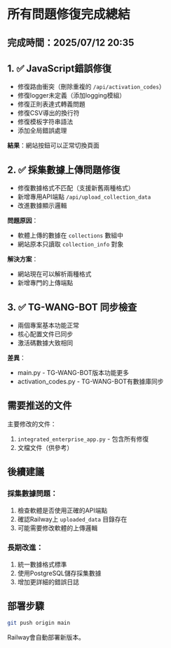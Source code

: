# 所有問題修復完成總結

## 完成時間：2025/07/12 20:35

## 1. ✅ JavaScript錯誤修復
- 修復路由衝突（刪除重複的 `/api/activation_codes`）
- 修復logger未定義（添加logging模組）
- 修復正則表達式轉義問題
- 修復CSV導出的換行符
- 修復模板字符串語法
- 添加全局錯誤處理

**結果**：網站按鈕可以正常切換頁面

## 2. ✅ 採集數據上傳問題修復
- 修復數據格式不匹配（支援新舊兩種格式）
- 新增專用API端點 `/api/upload_collection_data`
- 改進數據顯示邏輯

**問題原因**：
- 軟體上傳的數據在 `collections` 數組中
- 網站原本只讀取 `collection_info` 對象

**解決方案**：
- 網站現在可以解析兩種格式
- 新增專門的上傳端點

## 3. ✅ TG-WANG-BOT 同步檢查
- 兩個專案基本功能正常
- 核心配置文件已同步
- 激活碼數據大致相同

**差異**：
- main.py - TG-WANG-BOT版本功能更多
- activation_codes.py - TG-WANG-BOT有數據庫同步

## 需要推送的文件

主要修改的文件：
1. `integrated_enterprise_app.py` - 包含所有修復
2. 文檔文件（供參考）

## 後續建議

### 採集數據問題：
1. 檢查軟體是否使用正確的API端點
2. 確認Railway上 `uploaded_data` 目錄存在
3. 可能需要修改軟體的上傳邏輯

### 長期改進：
1. 統一數據格式標準
2. 使用PostgreSQL儲存採集數據
3. 增加更詳細的錯誤日誌

## 部署步驟
```bash
git push origin main
```

Railway會自動部署新版本。